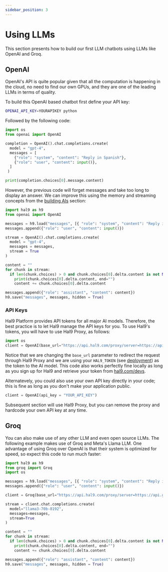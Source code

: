```yaml
---
sidebar_position: 3
---
```


# Using LLMs

This section presents how to build our first LLM chatbots using LLMs like OpenAI and Groq.

## OpenAI

OpenAI's API is quite popular given that all the computation is happening in the cloud, no need to find our own GPUs, and they are one of the leading LLMs in terms of quality.

To build this OpenAI based chatbot first define your API key:

```bash
OPENAI_API_KEY=YOURAPIKEY python
```

Followed by the following code:

```python
import os
from openai import OpenAI

completion = OpenAI().chat.completions.create(
  model = "gpt-4",
  messages = [
    {"role": "system", "content": "Reply in Spanish"},
    {"role": "user", "content": input()},
  ]
 )

print(completion.choices[0].message.content)
```

However, the previous code will forget messages and take too long to display an answer. We can improve this using the memory and streaming concepts from the [building AIs](create.md) section:

```python
import hal9 as h9
from openai import OpenAI

messages = h9.load("messages", [{ "role": "system", "content": "Reply in Spanish" }])
messages.append({"role": "user", "content": input()})

stream = OpenAI().chat.completions.create(
  model = "gpt-4",
  messages = messages,
  stream = True
)

content = ""
for chunk in stream:
  if len(chunk.choices) > 0 and chunk.choices[0].delta.content is not None: 
    print(chunk.choices[0].delta.content, end="")
    content += chunk.choices[0].delta.content

messages.append({"role": "assistant", "content": content})
h9.save("messages", messages, hidden = True)
```

### API Keys

Hal9 Platform provides API tokens for all major AI models. Therefore, the best practice is to let Hal9 manage the API keys for you. To use Hal9's tokens, you will have to use Hal9 Proxy, as follows:

```python
import os
client = OpenAI(base_url="https://api.hal9.com/proxy/server=https://api.openai.com/v1/", api_key = os.environ['HAL9_TOKEN'])
```

Notice that we are changing the `base_url` parameter to redirect the request through Hal9 Proxy and we are using your `HAL9_TOKEN` (see [deployment](deployment.md)) as the token to the AI model. This code also works perfectly fine locally as long as you sign up for Hal9 and retrieve your token from [hal9.com/devs](https://hal9.com/devs).

Alternatevely, you could also use your own API key directly in your code; this is fine as long as you don't make your application public.

```python
client = OpenAI(api_key = "YOUR_API_KEY")
```

Subsequent section will use Hal9 Proxy, but you can remove the proxy and hardcode your own API key at any time.

## Groq

You can also make use of any other LLM and even open source LLMs. The following example makes use of Groq and Meta's Llama LLM. One advantage of using Groq over OpenAI is that their system is optimized for speed, so expect this code to run much faster:

```python deploy
import hal9 as h9
from groq import Groq
import os

messages = h9.load("messages", [{ "role": "system", "content": "Reply in Spanish" }])
messages.append({"role": "user", "content": input()})

client = Groq(base_url="https://api.hal9.com/proxy/server=https://api.groq.com", api_key=os.environ['HAL9_TOKEN'])

stream = client.chat.completions.create(
  model="llama3-70b-8192",
  messages=messages,
  stream=True
)

content = ""
for chunk in stream:
  if len(chunk.choices) > 0 and chunk.choices[0].delta.content is not None: 
    print(chunk.choices[0].delta.content, end="")
    content += chunk.choices[0].delta.content

messages.append({"role": "assistant", "content": content})
h9.save("messages", messages, hidden = True)
```